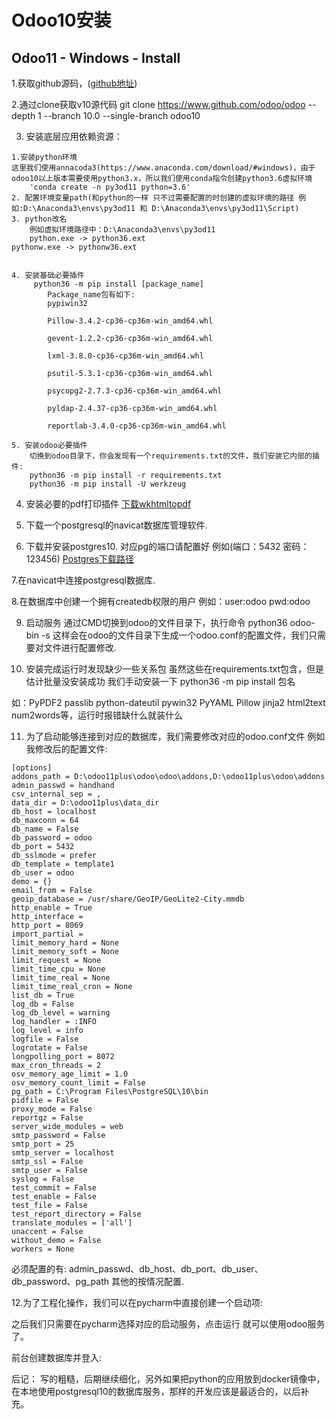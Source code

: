 # Odoo10安装

## Odoo11 - Windows - Install

1.获取github源码，([github地址](https://github.com/odoo/odoo))


2.通过clone获取v10源代码
git clone https://www.github.com/odoo/odoo --depth 1 --branch 10.0 --single-branch odoo10

3. 安装底层应用依赖资源：
```text
1.安装python环境
这里我们使用annacoda3(https://www.anaconda.com/download/#windows)，由于odoo10以上版本需要使用python3.x，所以我们使用conda指令创建python3.6虚拟环境
    'conda create -n py3od11 python=3.6'
2. 配置环境变量path(和python的一样 只不过需要配置的时创建的虚拟环境的路径 例如:D:\Anaconda3\envs\py3od11 和 D:\Anaconda3\envs\py3od11\Script)
3. python改名 
    例如虚拟环境路径中：D:\Anaconda3\envs\py3od11
    python.exe -> python36.ext
pythonw.exe -> pythonw36.ext

    
4. 安装基础必要插件
     python36 -m pip install [package_name]
        Package_name包有如下:
        pypiwin32 
        
        Pillow-3.4.2-cp36-cp36m-win_amd64.whl 
        
        gevent-1.2.2-cp36-cp36m-win_amd64.whl 
        
        lxml-3.8.0-cp36-cp36m-win_amd64.whl 
        
        psutil-5.3.1-cp36-cp36m-win_amd64.whl 
        
        psycopg2-2.7.3-cp36-cp36m-win_amd64.whl 
        
        pyldap-2.4.37-cp36-cp36m-win_amd64.whl 
        
        reportlab-3.4.0-cp36-cp36m-win_amd64.whl
        
5. 安装odoo必要插件
    切换到odoo目录下，你会发现有一个requirements.txt的文件，我们安装它内部的插件:
    python36 -m pip install -r requirements.txt
    python36 -m pip install -U werkzeug
```

4. 安装必要的pdf打印插件 [下载wkhtmltopdf](https://wkhtmltopdf.org/downloads.html)

5. 下载一个postgresql的navicat数据库管理软件.

6. 下载并安装postgres10.
对应pg的端口请配置好 例如(端口：5432 密码：123456)
[Postgres下载路径](https://www.enterprisedb.com/downloads/postgres-postgresql-downloads)

7.在navicat中连接postgresql数据库.


8.在数据库中创建一个拥有createdb权限的用户 例如：user:odoo pwd:odoo 



9. 启动服务
通过CMD切换到odoo的文件目录下，执行命令 python36 odoo-bin -s 
这样会在odoo的文件目录下生成一个odoo.conf的配置文件，我们只需要对文件进行配置修改.

10. 安装完成运行时发现缺少一些关系包 虽然这些在requirements.txt包含，但是估计批量没安装成功 我们手动安装一下
python36 -m pip install 包名

如：PyPDF2 passlib python-dateutil pywin32 PyYAML Pillow jinja2 html2text num2words等，运行时报错缺什么就装什么

11. 为了启动能够连接到对应的数据库，我们需要修改对应的odoo.conf文件
例如我修改后的配置文件:
```text
[options]
addons_path = D:\odoo11plus\odoo\odoo\addons,D:\odoo11plus\odoo\addons
admin_passwd = handhand
csv_internal_sep = ,
data_dir = D:\odoo11plus\data_dir
db_host = localhost
db_maxconn = 64
db_name = False
db_password = odoo
db_port = 5432
db_sslmode = prefer
db_template = template1
db_user = odoo
demo = {}
email_from = False
geoip_database = /usr/share/GeoIP/GeoLite2-City.mmdb
http_enable = True
http_interface = 
http_port = 8069
import_partial = 
limit_memory_hard = None
limit_memory_soft = None
limit_request = None
limit_time_cpu = None
limit_time_real = None
limit_time_real_cron = None
list_db = True
log_db = False
log_db_level = warning
log_handler = :INFO
log_level = info
logfile = False
logrotate = False
longpolling_port = 8072
max_cron_threads = 2
osv_memory_age_limit = 1.0
osv_memory_count_limit = False
pg_path = C:\Program Files\PostgreSQL\10\bin
pidfile = False
proxy_mode = False
reportgz = False
server_wide_modules = web
smtp_password = False
smtp_port = 25
smtp_server = localhost
smtp_ssl = False
smtp_user = False
syslog = False
test_commit = False
test_enable = False
test_file = False
test_report_directory = False
translate_modules = ['all']
unaccent = False
without_demo = False
workers = None
```
必须配置的有: admin_passwd、db_host、db_port、db_user、db_password、pg_path 其他的按情况配置.

12.为了工程化操作，我们可以在pycharm中直接创建一个启动项:

之后我们只需要在pycharm选择对应的启动服务，点击运行 就可以使用odoo服务了。

前台创建数据库并登入:


后记：
写的粗糙，后期继续细化，另外如果把python的应用放到docker镜像中，在本地使用postgresql10的数据库服务，那样的开发应该是最适合的，以后补充。